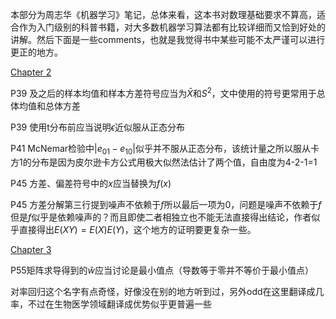 本部分为周志华《机器学习》笔记，总体来看，这本书对数理基础要求不算高，适合作为入门级别的科普书籍，对大多数机器学习算法都有比较详细而又恰到好处的讲解。然后下面是一些comments，也就是我觉得书中某些可能不太严谨可以进行更正的地方。

[Chapter 2](mlnn/ml/Chapter2.md)

P39 及之后的样本均值和样本方差符号应当为$\bar X$和$S^2$，文中使用的符号更常用于总体均值和总体方差

P39 使用t分布前应当说明$\epsilon$近似服从正态分布

P41 McNemar检验中$|e_{01}-e_{10}|$似乎并不服从正态分布，该统计量之所以服从卡方1的分布是因为皮尔逊卡方公式用极大似然法估计了两个值，自由度为4-2-1=1

P45 方差、偏差符号中的$x$应当替换为$f(x)$

P45 方差分解第三行提到噪声不依赖于$f$所以最后一项为0，问题是噪声不依赖于$f$但是$f$似乎是依赖噪声的？而且即使二者相独立也不能无法直接得出结论，作者似乎直接得出$E(XY)=E(X)E(Y)$，这个地方的证明要更复杂一些。

[Chapter 3](mlnn/ml/Chapter3.md)

P55矩阵求导得到的$\hat w$应当讨论是最小值点（导数等于零并不等价于最小值点）

对率回归这个名字有点奇怪，好像没在别的地方听到过，另外odd在这里翻译成几率，不过在生物医学领域翻译成优势似乎更普遍一些
